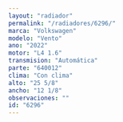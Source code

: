 ```yaml
---
layout: "radiador"
permalink: "/radiadores/6296/"
marca: "Volkswagen"
modelo: "Vento"
ano: "2022"
motor: "L4 1.6"
transmision: "Automática"
parte: "640012"
clima: "Con clima"
alto: "25 5/8"
ancho: "12 1/8"
observaciones: ""
id: "6296"
---
```


